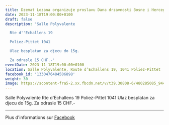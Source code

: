 ```yaml
---
title: Dzemat Lozana organizuje proslavu Dana drzavnosti Bosne i Hercegovine
date: 2023-11-18T19:00:00+0100
draft: false
description: 'Salle Polyvalente

  Rte d''Echallens 19

  Poliez-Pittet 1041

  Ulaz besplatan za djecu do 15g.

  Za odrasle 15 CHF.-'
eventDate: 2023-11-18T19:00:00+0100
location: Salle Polyvalente, Route d’Echallens 19, 1041 Poliez-Pittet
facebook_id: '1330476484506898'
weight: 30
image: https://scontent-fra5-2.xx.fbcdn.net/v/t39.30808-6/480285085_944333661160567_3277375841641556820_n.jpg?_nc_cat=107&ccb=1-7&_nc_sid=9e60e4&_nc_ohc=cJeSjZslX_IQ7kNvwFRj-z9&_nc_oc=AdnqzgdjcUBnqmkkkW4xwteOUHLG8zoA5becpQsZs2xT5SfCg7dKBhDAN0TfssUlcOY&_nc_zt=23&_nc_ht=scontent-fra5-2.xx&edm=ABTKTjYEAAAA&_nc_gid=Bk9XizlpQOUKw7GrRA8FaQ&oh=00_AfNVN5ikq-TNAJQocWznY2lQRH9R_JO4Rf8yirWJBzLO2A&oe=6856971F
---
```


Salle Polyvalente
Rte d'Echallens 19
Poliez-Pittet 1041
Ulaz besplatan za djecu do 15g.
Za odrasle 15 CHF.-

---

Plus d'informations sur [Facebook](https://facebook.com/events/1330476484506898)